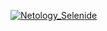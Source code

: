 [![Netology_Selenide](https://ci.appveyor.com/api/projects/status/feeefrc33l1p6eex/branch/main?svg=true)](https://ci.appveyor.com/project/Ishukov/netology-selenide/branch/main)
